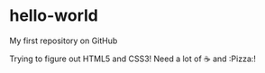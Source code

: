 # hello-world
My first repository on GitHub

Trying to figure out HTML5 and CSS3! Need a lot of :coffee: and :Pizza:!
